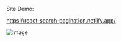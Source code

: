 Site Demo:

https://react-search-pagination.netlify.app/

![image](https://user-images.githubusercontent.com/14010423/110236447-e7a47b80-7f5b-11eb-8d05-69c13d5db618.png)

